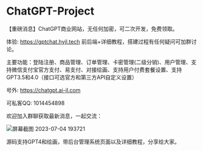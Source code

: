 # ChatGPT-Project
【重磅消息】ChatGPT商业网站，无任何加密，可二次开发，免费领取。

体验: https://gptchat.hyjl.tech  前后端+详细教程，搭建过程有任何疑问可加群讨论。

主要功能：登陆注册、商品管理、订单管理、卡密管理(二级分销)、用户管理、支持微信支付宝官方支付、易支付、对接绘画、支持用户付费套餐设置、支持GPT3.5和4.0（接口可选官方和第三方API自定义设置）

号外: https://chatgpt.ai-jl.com

可私客QQ: 1014454898

欢迎加入群聊获取最新消息，一起交流：

![屏幕截图 2023-07-04 193721](https://github.com/ahaiyun/ChatGPT-Project/assets/105539354/6ca84934-1063-4bf4-98cb-93e991ab4763)


源码支持GPT4和绘画，带后台管理系统页面以及详细教程，分享给大家。





